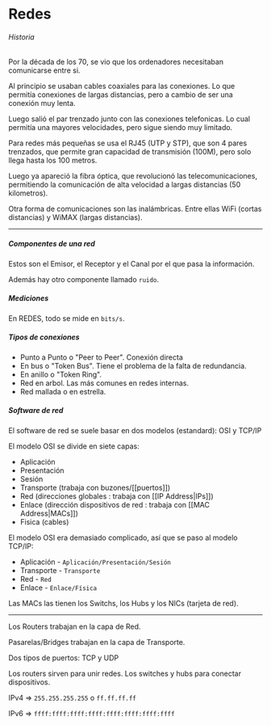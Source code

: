 # Redes
###### Historia
Por la década de los 70, se vio que los ordenadores necesitaban comunicarse entre si.

Al principio se usaban cables coaxiales para las conexiones. Lo que permitía conexiones de largas distancias, pero a cambio de ser una conexión muy lenta.

Luego salió el par trenzado junto con las conexiones telefonicas. Lo cual permitía una mayores velocidades, pero sigue siendo muy limitado.

Para redes más pequeñas se usa el RJ45 (UTP y STP), que son 4 pares trenzados, que permite gran capacidad de transmisión (100M), pero solo llega hasta los 100 metros.

Luego ya apareció la fibra óptica, que revolucionó las telecomunicaciones, permitiendo la comunicación de alta velocidad a largas distancias (50 kilometros).

Otra forma de comunicaciones son las inalámbricas. Entre ellas WiFi (cortas distancias) y WiMAX (largas distancias).
___

##### Componentes de una red
Estos son el Emisor, el Receptor y el Canal por el que pasa la información.

Además hay otro componente llamado `ruido`.

##### Mediciones
En REDES, todo se mide en `bits/s`.

##### Tipos de conexiones
- Punto a Punto o "Peer to Peer". Conexión directa 
- En bus o "Token Bus". Tiene el problema de la falta de redundancia.
- En anillo o "Token Ring". 
- Red en arbol. Las más comunes en redes internas.
- Red mallada o en estrella. 


##### Software de red
El software de red se suele basar en dos modelos (estandard): OSI y TCP/IP

El modelo OSI se divide en siete capas:
- Aplicación
- Presentación
- Sesión
- Transporte (trabaja con buzones/[[puertos]])
- Red (direcciones globales : trabaja con [[IP Address|IPs]])
- Enlace (dirección dispositivos de red : trabaja con [[MAC Address|MACs]])
- Fisica (cables)

El modelo OSI era demasiado complicado, así que se paso al modelo TCP/IP:
- Aplicación - `Aplicación/Presentación/Sesión`
- Transporte - `Transporte`
- Red - `Red`
- Enlace - `Enlace/Física`

Las MACs las tienen los Switchs, los Hubs y los NICs (tarjeta de red).

___
Los Routers trabajan en la capa de Red.

Pasarelas/Bridges trabajan en la capa de Transporte.

Dos tipos de puertos: TCP y UDP

Los routers sirven para unir redes.
Los switches y hubs para conectar dispositivos.

IPv4 => `255.255.255.255` o `ff.ff.ff.ff`

IPv6 => `ffff:ffff:ffff:ffff:ffff:ffff:ffff:ffff`

